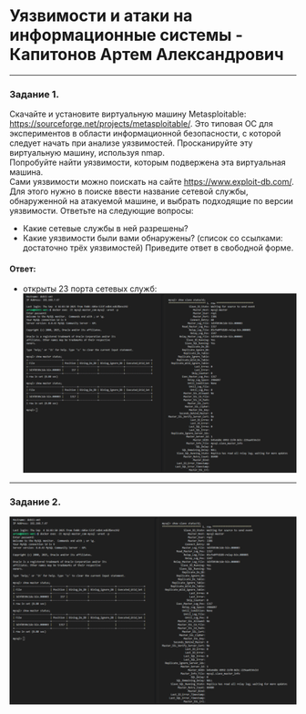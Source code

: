# Уязвимости и атаки на информационные системы - Капитонов Артем Александрович





---

### Задание 1.  
Скачайте и установите виртуальную машину Metasploitable: https://sourceforge.net/projects/metasploitable/.
Это типовая ОС для экспериментов в области информационной безопасности, с которой следует начать при анализе уязвимостей.
Просканируйте эту виртуальную машину, используя nmap.  
Попробуйте найти уязвимости, которым подвержена эта виртуальная машина.  
Сами уязвимости можно поискать на сайте https://www.exploit-db.com/.  
Для этого нужно в поиске ввести название сетевой службы, обнаруженной на атакуемой машине, и выбрать подходящие по версии уязвимости.
Ответьте на следующие вопросы:  
- Какие сетевые службы в ней разрешены?  
- Какие уязвимости были вами обнаружены? (список со ссылками: достаточно трёх уязвимостей)
Приведите ответ в свободной форме.  
#### Ответ: 
- открыты 23 порта сетевых служб:
 ![3.1](https://github.com/Artem-K16git/Homeworks/blob/main/SQL/Replication/images/L3_1.png)


 

---

### Задание 2.   

![3.1](https://github.com/Artem-K16git/Homeworks/blob/main/SQL/Replication/images/L3_1.png)







